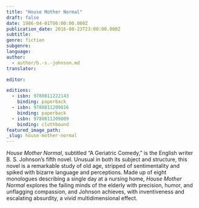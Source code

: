 ```yaml
---
title: "House Mother Normal"
draft: false
date: 1986-04-01T06:00:00.000Z
publication_date: 2016-08-23T23:00:00.000Z
subtitle:
genre: fiction
subgenre:
language:
author:
  - author/b.-s.-johnson.md
translator:

editor:

editions:
  - isbn: 9780811222143
    binding: paperback
  - isbn: 9780811209816
    binding: paperback
  - isbn: 9780811209809
    binding: clothbound
featured_image_path:
_slug: house-mother-normal
---
```


_House Mother Normal_, subtitled “A Geriatric Comedy,” is the English writer B. S. Johnson’s fifth novel. Unusual in both its subject and structure, this novel is a remarkable study of old age, stripped of sentimentality and spiked with bizarre language and perceptions. Made up of eight monologues describing a single day at a nursing home, _House Mother Normal_ explores the failing minds of the elderly with precision, humor, and unflagging compassion, and Johnson achieves, with inventiveness and escalating absurdity, a vivid multidimensional effect.

